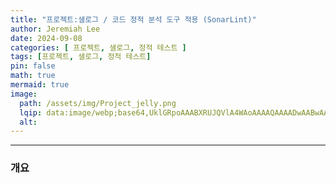```yaml
---
title: "프로젝트:샐로그 / 코드 정적 분석 도구 적용 (SonarLint)"
author: Jeremiah Lee
date: 2024-09-08
categories: [ 프로젝트, 샐로그, 정적 테스트 ]
tags: [프로젝트, 샐로그, 정적 테스트]
pin: false
math: true
mermaid: true
image: 
  path: /assets/img/Project_jelly.png
  lqip: data:image/webp;base64,UklGRpoAAABXRUJQVlA4WAoAAAAQAAAADwAABwAAQUxQSDIAAAARL0AmbZurmr57yyIiqE8oiG0bejIYEQTgqiDA9vqnsUSI6H+oAERp2HZ65qP/VIAWAFZQOCBCAAAA8AEAnQEqEAAIAAVAfCWkAALp8sF8rgRgAP7o9FDvMCkMde9PK7euH5M1m6VWoDXf2FkP3BqV0ZYbO6NA/VFIAAAA
  alt: 
---
```

***

### 개요

